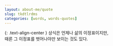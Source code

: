 ```yaml
---
layout: about-me/quote
slug: tkdtlrdms 
categories: [words, words-quotes]
---
```


{: .text-align-center }
상식은 언제나 삶의 이정표이지만, <br> 때론 그 이정표를 벗어나야만 보이는 것도 있다.

